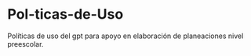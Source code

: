 # Pol-ticas-de-Uso
Políticas de uso del gpt para apoyo en elaboración de planeaciones nivel preescolar.

